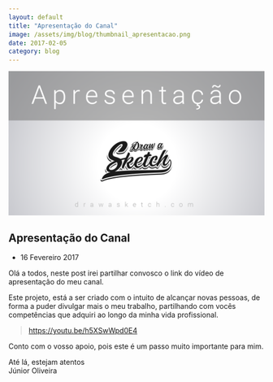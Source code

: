 ```yaml
---
layout: default
title: "Apresentação do Canal"
image: /assets/img/blog/thumbnail_apresentacao.png
date: 2017-02-05
category: blog
---
```


<div class="main-outer">
    <div class="container-fluid">
        <div class="row">
            <div class="col-md-12">
                <article>
                    <div class="title-image"><img src="/assets/img/blog/thumbnail_apresentacao.png" alt="Apresentaão do Canal"></div>
                    <div class="article-top">
                        <h2>Apresentação do Canal</h2>
                        <ul>
                            <li class="time">16 Fevereiro 2017</li>
                        </ul>
                    </div>
                    <div class="article-text">
                        <p class="lead">Olá a todos, neste post irei partilhar convosco o link do vídeo de apresentação do meu canal.</p>
                        <p>Este projeto, está a ser criado com o intuito de alcançar novas pessoas, de forma a puder divulgar mais o meu trabalho, partilhando com vocês competências que adquiri ao longo da minha vida profissional.</p>
                        <blockquote><a href="https://youtu.be/h5XSwWpd0E4">https://youtu.be/h5XSwWpd0E4</a></blockquote>
                        <p>Conto com o vosso apoio, pois este é um passo muito importante para mim.</p>
                        <p>Até lá, estejam atentos<br>
                        Júnior Oliveira</p>
                    </div>
                </article>
            </div>
        </div>
    </div>
</div>


<script>
    function setBodyId() {
        document.body.id = 'blog-single';
    }
    
    window.onload = setBodyId;
    window.onresize = setBodyId;
</script>